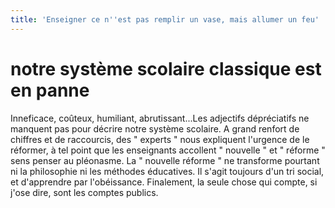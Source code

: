 ```yaml
---
title: 'Enseigner ce n''est pas remplir un vase, mais allumer un feu'
---
```


# notre système scolaire classique est en panne
Inneficace, coûteux, humiliant, abrutissant...Les adjectifs dépréciatifs ne manquent pas pour décrire notre système scolaire. A grand renfort de chiffres et de raccourcis, des " experts " nous expliquent l'urgence de le réformer, à tel point que les enseignants accollent " nouvelle " et " réforme " sens penser au pléonasme. La " nouvelle réforme " ne transforme pourtant ni la philosophie ni les méthodes éducatives. Il s'agit toujours d'un tri social, et d'apprendre par l'obéissance. Finalement, la seule chose qui compte, si j'ose dire, sont les comptes publics. 

